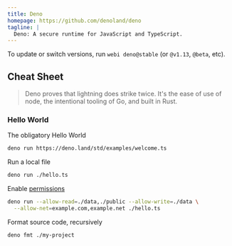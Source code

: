```yaml
---
title: Deno
homepage: https://github.com/denoland/deno
tagline: |
  Deno: A secure runtime for JavaScript and TypeScript.
---
```


To update or switch versions, run `webi deno@stable` (or `@v1.13`, `@beta`,
etc).

## Cheat Sheet

> Deno proves that lightning does strike twice. It's the ease of use of node,
> the intentional tooling of Go, and built in Rust.

### Hello World

The obligatory Hello World

```sh
deno run https://deno.land/std/examples/welcome.ts
```

Run a local file

```sh
deno run ./hello.ts
```

Enable [permissions](https://deno.land/manual/getting_started/permissions)

```sh
deno run --allow-read=./data,./public --allow-write=./data \
  --allow-net=example.com,example.net ./hello.ts
```

Format source code, recursively

```sh
deno fmt ./my-project
```
